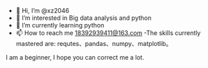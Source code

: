 - 👋 Hi, I’m @xz2046
- 👀 I’m interested in Big data analysis and python
- 🌱 I’m currently learning python
- 📫 How to reach me 18392939411@163.com
-The skills currently mastered are: requtes、pandas、numpy、matplotlib。

I am a beginner, I hope you can correct me a lot.
